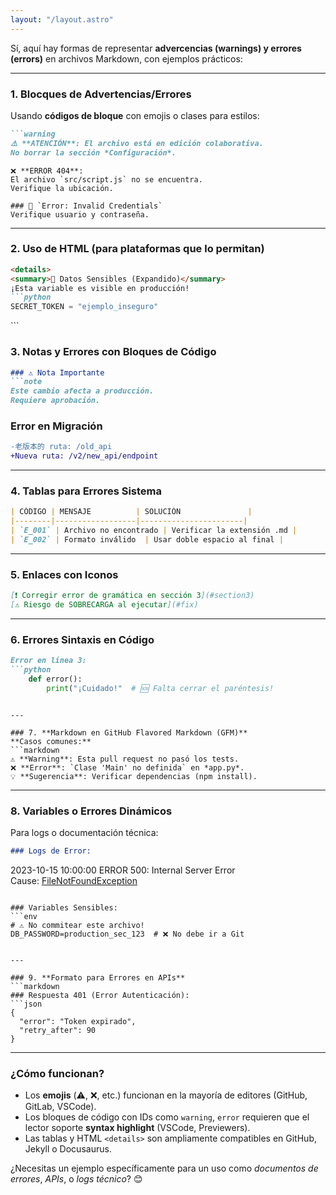 ```yaml
---
layout: "/layout.astro"
---
```


Sí, aquí hay formas de representar **advercencias (warnings) y errores (errors)** en archivos Markdown, con ejemplos prácticos:

---

### 1. **Blocques de Advertencias/Errores**
Usando **códigos de bloque** con emojis o clases para estilos:
```markdown
```warning
⚠️ **ATENCIÓN**: El archivo está en edición colaborativa.  
No borrar la sección *Configuración*.
```


```error
❌ **ERROR 404**:  
El archivo `src/script.js` no se encuentra.  
Verifique la ubicación.
```

```
### 🔴 `Error: Invalid Credentials`  
Verifique usuario y contraseña.
```

---

### 2. **Uso de HTML (para plataformas que lo permitan)**
```markdown
<details>
<summary>🚨 Datos Sensibles (Expandido)</summary>
¡Esta variable es visible en producción!
```python
SECRET_TOKEN = "ejemplo_inseguro"
```
</details>
```

### 3. **Notas y Errores con Bloques de Código**
```markdown
### ⚠️ Nota Importante
```note
Este cambio afecta a producción.  
Requiere aprobación.
```

### Error en Migración
```diff
-老版本的 ruta: /old_api
+Nueva ruta: /v2/new_api/endpoint
```
---

### 4. **Tablas para Errores Sistema**
```markdown
| CÓDIGO | MENSAJE          | SOLUCIÓN               |
|--------|------------------|-----------------------|
| `E_001` | Archivo no encontrado | Verificar la extensión .md |
| `E_002` | Formato inválido  | Usar doble espacio al final |
```

---

### 5. **Enlaces con Iconos**
```markdown
[❗ Corregir error de gramática en sección 3](#section3)  
[⚠️ Riesgo de SOBRECARGA al ejecutar](#fix)
```

---

### 6. **Errores Sintaxis en Código**
```markdown
Error en línea 3:
```python
    def error(): 
        print("¡Cuidado!"  # 🆘 Falta cerrar el paréntesis!
```
```

---

### 7. **Markdown en GitHub Flavored Markdown (GFM)**
**Casos comunes:**
```markdown
⚠️ **Warning**: Esta pull request no pasó los tests.  
❌ **Error**: `Clase 'Main' no definida` en *app.py*.  
💡 **Sugerencia**: Verificar dependencias (npm install).
```

---

### 8. **Variables o Errores Dinámicos**
Para logs o documentación técnica:
```markdown
### Logs de Error:
```
2023-10-15 10:00:00 ERROR 500: Internal Server Error  
Cause: [FileNotFoundException](url)
```

### Variables Sensibles:
```env
# ⚠️ No commitear este archivo!
DB_PASSWORD=production_sec_123  # ❌ No debe ir a Git
```
```

---

### 9. **Formato para Errores en APIs**
```markdown
### Respuesta 401 (Error Autenticación):
```json
{
  "error": "Token expirado",
  "retry_after": 90
}
```

---

### ¿Cómo funcionan?
- Los **emojis** (⚠️, ❌, etc.) funcionan en la mayoría de editores (GitHub, GitLab, VSCode).
- Los bloques de código con IDs como `warning`, `error` requieren que el lector soporte **syntax highlight** (VSCode, Previewers).
- Las tablas y HTML `<details>` son ampliamente compatibles en GitHub, Jekyll o Docusaurus.

¿Necesitas un ejemplo específicamente para un uso como *documentos de errores*, *APIs*, o *logs técnico*? 😊

